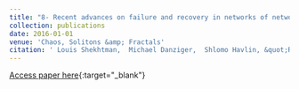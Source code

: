 ```yaml
---
title: "8- Recent advances on failure and recovery in networks of networks"
collection: publications
date: 2016-01-01
venue: 'Chaos, Solitons &amp; Fractals'
citation: ' Louis Shekhtman,  Michael Danziger,  Shlomo Havlin, &quot;Recent advances on failure and recovery in networks of networks.&quot; Chaos, Solitons &amp;amp; Fractals, 2016.'
---
```

[Access paper here](https://www.sciencedirect.com/science/article/pii/S0960077916300339?casa_token=TWBUv11fNOoAAAAA:24hf_H8GsKSuXHTbUn9Q4SiMmDP0ar_3vKlflZY-LhV0eWjMrDf50kAIx1r8rqE4g3BxmR5hUg){:target="_blank"}
